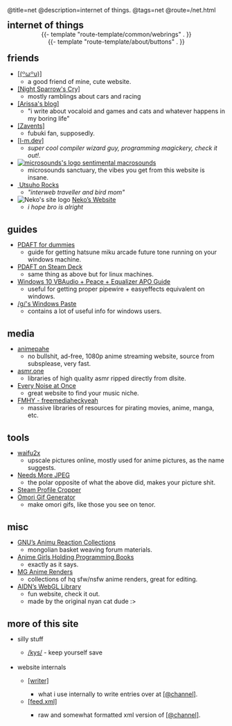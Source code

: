 @title=net
@description=internet of things.
@tags=net
@route=/net.html

<div class="grid-justify">
    <div class="net-links">
        <h2 class="edgy" style="margin: 0"> internet of things </h2>
        <div class="window">
            <div class="window-content" style="text-align: center;">
                <div class="window-content webrings">
                    {{- template "route-template/common/webrings" . }}
                </div>
                {{- template "route-template/about/buttons" . }}
            </div>
        </div>
        <br>
        <h2 class="edgy" style="margin: 0"> friends </h2>
        <div class="window">
            <div class="window-content">
                <ul class="list-no-space">
                    <li>
                        <a href="https://fawnsnangels.neocities.org/">[(꒪ω꒪υ)]</a>
                        <ul>
                            <li> a good friend of mine, cute website. </li>
                        </ul>
                    </li>
                    <li>
                        <a href="https://mystialorelei.neocities.org/">[Night Sparrow's Cry]</a>
                        <ul>
                            <li> mostly ramblings about cars and racing </li>
                        </ul>
                    </li>
                    <li>
                        <a href="https://muhsillythoughts.neocities.org/">[Arissa's blog]</a>
                        <ul>
                            <li> "i write about vocaloid and games and cats and whatever happens in my boring life"
                            </li>
                        </ul>
                    </li>
                    <li>
                        <a href="https://zavents.ovh/notes">[Zavents]</a>
                        <ul>
                            <li> fubuki fan, supposedly. </li>
                        </ul>
                    </li>
                    <li>
                        <a href="hhttps://l-m.dev/">[l-m.dev]</a>
                        <ul>
                            <li> <i>super cool compiler wizard guy, programming magickery, check it out!.</i> </li>
                        </ul>
                    </li>
                    <li>
                        <a href="https://microsounds.github.io/">
                            <img src="/static/imgs/buttons/microsounds.gif" alt="microsounds's logo">
                        </a>
                        <a href="https://microsounds.github.io/">sentimental macrosounds</a>
                        <ul>
                            <li>microsounds sanctuary, the vibes you get from this website is insane.</li>
                        </ul>
                    </li>
                    <li><a href="https://utsuho.rocks/">
                            <img src="/static/imgs/buttons/utsuhorocks.png" alt="">
                        </a>
                        <a href="https://utsuho.rocks/">Utsuho Rocks</a>
                        <ul>
                            <li><em>"interweb traveller and bird mom"</em></li>
                        </ul>
                    </li>
                    <li>
                        <img src="/static/imgs/buttons/neko-dc.jpg" alt="Neko's site logo">
                        <a href="https://727.pages.dev/">Neko’s Website</a>
                        <ul>
                            <li><em>i hope bro is alright</em></li>
                        </ul>
                    </li>
                </ul>
            </div>
        </div>
        <br>
        <h2 class="edgy" style="margin: 0"> guides </h2>
        <div class="window">
            <div class="window-content">
                <ul class="list-no-space">
                    <li><a href="https://rentry.co/pdaftforpc">PDAFT for dummies</a>
                        <ul>
                            <li>guide for getting hatsune miku arcade future tone running on your windows machine.</li>
                        </ul>
                    </li>
                    <li><a href="https://github.com/kobacat/Project-Diva-AFT-Steam-Deck/blob/main/guide-lutris.md">PDAFT
                            on Steam Deck</a>
                        <ul>
                            <li>same thing as above but for linux machines.</li>
                        </ul>
                    </li>
                    <li><a
                            href="https://docs.google.com/document/d/1tbGOH1_Wbv94hwo1mVG31Sv1mbhqZqvM4cqw8yV2j2o/edit?pli=1">Windows
                            10 VBAudio + Peace + Equalizer APO Guide</a>
                        <ul>
                            <li>useful for getting proper pipewire + easyeffects equivalent on windows.</li>
                        </ul>
                    </li>
                    <li><a href="https://rentry.org/fwt">/g/'s Windows Paste</a>
                        <ul>
                            <li>contains a lot of useful info for windows users.</li>
                        </ul>
                    </li>
                </ul>
            </div>
        </div>
        <br>
        <h2 class="edgy" style="margin: 0"> media </h2>
        <div class="window">
            <div class="window-content">
                <ul class="list-no-space">
                    <li><a href="https://animepahe.ru/">animepahe</a>
                        <ul>
                            <li>no bullshit, ad-free, 1080p anime streaming website, source from subsplease, very fast.
                            </li>
                        </ul>
                    </li>
                    <li><a href="https://asmr.one">asmr.one</a>
                        <ul>
                            <li>libraries of high quality asmr ripped directly from dlsite.</li>
                        </ul>
                    </li>
                    <li><a href="https://everynoise.com/">Every Noise at Once</a>
                        <ul>
                            <li>great website to find your music niche.</li>
                        </ul>
                    </li>
                    <li><a href="https://fmhy.net/">FMHY - freemediaheckyeah</a>
                        <ul>
                            <li>massive libraries of resources for pirating movies, anime, manga, etc.</li>
                        </ul>
                    </li>
                </ul>
            </div>
        </div>
        <br>
        <h2 class="edgy" style="margin: 0"> tools </h2>
        <div class="window">
            <div class="window-content">
                <ul class="list-no-space">
                    <li><a href="http://waifu2x.udp.jp/">waifu2x</a>
                        <ul>
                            <li>upscale pictures online, mostly used for anime pictures, as the name suggests.</li>
                        </ul>
                    </li>
                    <li><a href="http://needsmorejpeg.com/">Needs More JPEG</a>
                        <ul>
                            <li>the polar opposite of what the above did, makes your picture shit.</li>
                        </ul>
                    </li>
                    <li><a href="https://steam.design/">Steam Profile Cropper</a></li>
                    <li><a href="https://omori.basil.cafe/">Omori Gif Generator</a>
                        <ul>
                            <li>make omori gifs, like those you see on tenor.</li>
                        </ul>
                    </li>
                </ul>
            </div>
        </div>
        <br>
        <h2 class="edgy" style="margin: 0"> misc </h2>
        <div class="window">
            <div class="window-content">
                <ul class="list-no-space">
                    <li><a href="https://gnupluslinux.com/anime/">GNU’s Animu Reaction Collections</a>
                        <ul>
                            <li>mongolian basket weaving forum materials.</li>
                        </ul>
                    </li>
                    <li><a href="https://github.com/cat-milk/Anime-Girls-Holding-Programming-Books">Anime Girls Holding
                            Programming Books</a>
                        <ul>
                            <li>exactly as it says.</li>
                        </ul>
                    </li>
                    <li><a href="https://a.mg-renders.net/">MG Anime Renders</a>
                        <ul>
                            <li>collections of hq sfw/nsfw anime renders, great for editing.</li>
                        </ul>
                    </li>
                    <li><a href="https://aidn.jp/contents/">AIDN’s WebGL Library</a>
                        <ul>
                            <li>fun website, check it out.</li>
                            <li>made by the original nyan cat dude :&gt;</li>
                        </ul>
                    </li>
                </ul>
            </div>
        </div>
        <br>
        <h2 class="edgy" style="margin: 0"> more of this site </h2>
        <div class="window">
            <div class="window-content">
               <ul class="list-no-space">
                    <li> silly stuff </li>
                    <ul>
                        <li> <a href="/kys.html">/kys/</a> - keep yourself save </li>
                    </ul>
                    <br>
                    <li> website internals </li>
                    <ul>
                        <li> <a href="/blog-writer.html">[writer]</a> </li>
                        <ul>
                            <li> what i use internally to write entries over at <a href="/channel.html">[@channel]</a>.</li>
                        </ul>
                        <li> <a href="/feed.xml">[feed.xml]</a> </li>
                        <ul>
                            <li> raw and somewhat formatted xml version of <a href="/channel.html">[@channel]</a>.</li>
                        </ul>
                    </ul>
               </ul>
            </div>
        </div>
        <br>
    </div>
</div>